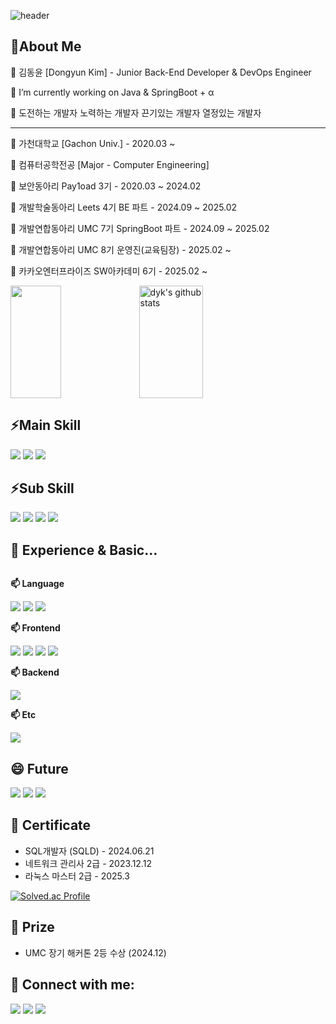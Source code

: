 ![header](https://capsule-render.vercel.app/api?type=slice&color=gradient&height=300&text=Welcome%20To%20Dyk's%20GitHub&fontSize=60&customColorList=0,2,3&animation=scaleIn)

## 🌱About Me

  <p>🔭 김동윤 [Dongyun Kim] - Junior Back-End Developer & DevOps Engineer</p>
  <p>🔭 I’m currently working on Java & SpringBoot + α </p>
  <p>🔭 도전하는 개발자 노력하는 개발자 끈기있는 개발자 열정있는 개발자</p>
  
  <hr>
  <p>🔭 가천대학교 [Gachon Univ.] - 2020.03 ~ </p>
  <p>🔭 컴퓨터공학전공 [Major - Computer Engineering]</p>
  <p>🔭 보안동아리 Pay1oad 3기 - 2020.03 ~ 2024.02</p>
  <p>🔭 개발학술동아리 Leets 4기 BE 파트 - 2024.09 ~ 2025.02</p>
  <p>🔭 개발연합동아리 UMC 7기 SpringBoot 파트 - 2024.09 ~ 2025.02 </p>
  <p>🔭 개발연합동아리 UMC 8기 운영진(교육팀장) - 2025.02 ~ </p>
  <p>🔭 카카오엔터프라이즈 SW아카데미 6기 - 2025.02 ~ </p>
  
  <a href="https://github.com/dyk-im"><img align="center" style="height:180px" width="40%" src="https://github-readme-stats.vercel.app/api/top-langs/?username=dyk-im&layout=compact&theme=nord&hide_border=true"/></a>
  <a href="https://github.com/dyk-im"><img align="center"  style="height:180px" width="45%" src="https://github-readme-stats.vercel.app/api?username=dyk-im&show_icons=true&include_all_commits=true&theme=nord&hide_border=true" alt="dyk's github stats" /></a>


## ⚡Main Skill
<div style="display:flex; flex-direction:column; align-items:flex-start;">
     <div>
       <img src="https://img.shields.io/badge/java-F98012?style=for-the-badge&logo=openjdk&logoColor=white">
       <!-- <img src="https://img.shields.io/badge/spring-6DB33F?style=for-the-badge&logo=spring&logoColor=black"> -->
       <img src="https://img.shields.io/badge/springboot-6DB33F?style=for-the-badge&logo=springboot&logoColor=black">
       <img src="https://img.shields.io/badge/MySQL-4479A1?style=for-the-badge&logo=mysql&logoColor=white">
     </div>
</div>

## ⚡Sub Skill
<div style="display:flex; flex-direction:column; align-items:flex-start;">
     <div>
       <img src="https://img.shields.io/badge/Docker-2496ED?style=for-the-badge&logo=docker&logoColor=white">
       <img src="https://img.shields.io/badge/AWS-FF9900?style=for-the-badge&logo=amazon ec2&logoColor=white">
       <img src="https://img.shields.io/badge/githubactions-2088FF?style=for-the-badge&logo=githubactions&logoColor=black">
       <img src="https://img.shields.io/badge/Linux-FCC624?style=for-the-badge&logo=linux&logoColor=black">
     </div>
</div>

##  🤔 Experience & Basic...
<div style="display:flex; flex-direction:column; align-items:flex-start;">
   <p><strong>📫 Language</strong></p>
    <div>
      <img src="https://img.shields.io/badge/C-00599C?style=for-the-badge&logo=C&logoColor=white"/>
      <img src="https://img.shields.io/badge/C++-00599C?style=for-the-badge&logo=cplusplus&logoColor=white">
      <img src="https://img.shields.io/badge/Python-3776AB?style=for-the-badge&logo=python&logoColor=white">
    </div>
    <p><strong>📫 Frontend</strong></p>
    <div>
        <img src="https://img.shields.io/badge/Html5-E34F26?style=for-the-badge&logo=html5&logoColor=white"> 
        <img src="https://img.shields.io/badge/css-1572B6?style=for-the-badge&logo=css3&logoColor=white"> 
        <img src="https://img.shields.io/badge/javascript-F7DF1E?style=for-the-badge&logo=javascript&logoColor=black">
        <img src="https://img.shields.io/badge/react-61DAFB?style=for-the-badge&logo=react&logoColor=white"> <br/>
        <!-- <img src="https://img.shields.io/badge/vue-4FC08D?style=for-the-badge&logo=vue.js&logoColor=white"> -->
        <!-- <img src="https://img.shields.io/badge/jsp-FF6600?style=for-the-badge&logo=ejs&logoColor=white"> -->
    </div>
    <p><strong>📫 Backend</strong></p>
    <div>
      <img src="https://img.shields.io/badge/Node.js-5FA04E?style=for-the-badge&logo=node.js&logoColor=black">
      <!-- <img src="https://img.shields.io/badge/express-000000?style=for-the-badge&logo=express&logoColor=white"> -->
      <!-- <img src="https://img.shields.io/badge/Oracle-F80000?style=for-the-badge&logo=oracle&logoColor=white"> -->
    </div>
    <p><strong>📫 Etc</strong></p>
    <div>
      <img src="https://img.shields.io/badge/Security-1A1A1A?style=for-the-badge&logo=hackaday&logoColor=white">
      <!-- <img src="https://img.shields.io/badge/raspberry pi-A22846?style=for-the-badge&logo=raspberry pi&logoColor=white"> -->
      <!-- <img src="https://img.shields.io/badge/figma-F24E1E?style=for-the-badge&logo=figma&logoColor=white"> -->
      <!-- <img src="https://img.shields.io/badge/tensorflow-FF6F00?style=for-the-badge&logo=tensorflow&logoColor=white"> -->
    </div>
</div>

## 😄 Future
<div>
      <img src="https://img.shields.io/badge/kubernetes-326CE5?style=for-the-badge&logo=kubernetes&logoColor=white">
      <img src="https://img.shields.io/badge/terraform-844FBA?style=for-the-badge&logo=terraform&logoColor=white">
      <img src="https://img.shields.io/badge/Go-00ADD8?style=for-the-badge&logo=Go&logoColor=white"><br>
</div>

## 📝 Certificate
* SQL개발자 (SQLD) - 2024.06.21
* 네트워크 관리사 2급 - 2023.12.12
* 라눅스 마스터 2급 - 2025.3

[![Solved.ac Profile](http://mazassumnida.wtf/api/v2/generate_badge?boj=아이디)](https://solved.ac/아이디/)

## 📝 Prize
* UMC 장기 해커톤 2등 수상 (2024.12)

## 💬 Connect with me:
<div style="display:flex; flex-direction:column; align-items:flex-start;">
<div>
      <img src="https://img.shields.io/badge/notion-000000?style=for-the-badge&logo=notion&logoColor=white">
      <img src="https://img.shields.io/badge/discord-5865F2?style=for-the-badge&logo=discord&logoColor=white">
      <!-- <img src="https://img.shields.io/badge/facebook-0866FF?style=for-the-badge&logo=facebook&logoColor=white"> -->
      <img src="https://img.shields.io/badge/instagram-E4405F?style=for-the-badge&logo=instagram&logoColor=white">
      <!-- <img src="https://img.shields.io/badge/open-FFCD00?style=for-the-badge&logo=kakaotalk&logoColor=white"> -->
    </div> <br>
  </div>

